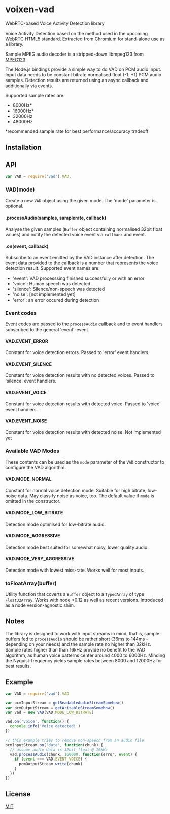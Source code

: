 # voixen-vad
WebRTC-based Voice Activity Detection library

Voice Activity Detection based on the method used in the upcoming [WebRTC](http://http://www.webrtc.org) HTML5 standard.
Extracted from [Chromium](https://chromium.googlesource.com/external/webrtc/+/branch-heads/43/webrtc/common_audio/vad/) for
stand-alone use as a library.

Sample MPEG audio decoder is a stripped-down libmpeg123 from [MPEG123](http://www.mpg123.de).

The Node.js bindings provide a simple way to do VAD on PCM audio input. Input data needs to be constant bitrate normalised
float (-1..+1) PCM audio samples. Detection results are returned using an async callback and additionally via events.

Supported sample rates are:
- 8000Hz*
- 16000Hz*
- 32000Hz
- 48000Hz

*recommended sample rate for best performance/accuracy tradeoff

## Installation

## API

```javascript
var VAD = require('vad').VAD,
```

### VAD(mode)

Create a new `VAD` object using the given mode. The 'mode' parameter is optional.

#### .processAudio(samples, samplerate, callback)

Analyse the given samples (`Buffer` object containing normalised 32bit float values) and notify the detected voice
event via `callback` and event.

#### .on(event, callback)

Subscribe to an event emitted by the VAD instance after detection. The event data provided to the callback is a number that
represents the voice detection result.
Supported event names are:
- 'event': VAD processsing finished successfully or with an error
- 'voice': Human speech was detected
- 'silence': Silence/non-speech was detected
- 'noise': [not implemented yet]
- 'error': an error occured during detection

### Event codes

Event codes are passed to the `processAudio` callback and to event handlers subscribed to the general
'event'-event.

#### VAD.EVENT_ERROR

Constant for voice detection errors. Passed to 'error' event handlers.

#### VAD.EVENT_SILENCE

Constant for voice detection results with no detected voices.
Passed to 'silence' event handlers.

#### VAD.EVENT_VOICE

Constant for voice detection results with detected voice.
Passed to 'voice' event handlers.

#### VAD.EVENT_NOISE

Constant for voice detection results with detected noise.
Not implemented yet

### Available VAD Modes

These contants can be used as the `mode` parameter of the `VAD` constructor to
configure the VAD algorithm. 

#### VAD.MODE_NORMAL

Constant for normal voice detection mode. Suitable for high bitrate, low-noise data.
May classify noise as voice, too. The default value if `mode` is omitted in the constructor.

#### VAD.MODE_LOW_BITRATE

Detection mode optimised for low-bitrate audio.

#### VAD.MODE_AGGRESSIVE

Detection mode best suited for somewhat noisy, lower quality audio.

#### VAD.MODE_VERY_AGGRESSIVE

Detection mode with lowest miss-rate. Works well for most inputs.

### toFloatArray(buffer)

Utility function that coverts a `Buffer` object to a `TypedArray` of type `Float32Array`.
Works with node <0.12 as well as recent versions. Introduced as a node version-agnostic shim.

## Notes

The library is designed to work with input streams in mind, that is, sample buffers fed to `processAudio` should be
rather short (36ms to 144ms - depending on your needs) and the sample rate no higher than 32kHz. Sample rates higher than
than 16kHz provide no benefit to the VAD algorithm, as human voice patterns center around 4000 to 6000Hz. Minding the
Nyquist-frequency yields sample rates between 8000 and 12000Hz for best results.

## Example

```javascript
var VAD = require('vad').VAD

var pcmInputStream = getReadableAudioStreamSomehow()
var pcmOutputStream = getWritableStreamSomehow()
var vad = new VAD(VAD.MODE_LOW_BITRATE)

vad.on('voice', function() {
  console.info('Voice detected!')
})

// this example tries to remove non-speech from an audio file
pcmInputStream.on('data', function(chunk) {
  // assume audio data is 32bit float @ 16kHz
  vad.processAudio(chunk, 160000, function(error, event) {
    if (event === VAD.EVENT_VOICE) {
      pcmOutputStream.write(chunk)
    }
  })
})
```

## License

[MIT](LICENSE)
